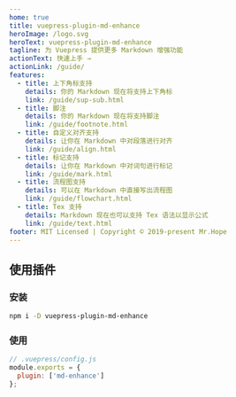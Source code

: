 ```yaml
---
home: true
title: vuepress-plugin-md-enhance
heroImage: /logo.svg
heroText: vuepress-plugin-md-enhance
tagline: 为 Vuepress 提供更多 Markdown 增强功能
actionText: 快速上手 →
actionLink: /guide/
features:
  - title: 上下角标支持
    details: 你的 Markdown 现在将支持上下角标
    link: /guide/sup-sub.html
  - title: 脚注
    details: 你的 Markdown 现在将支持脚注
    link: /guide/footnote.html
  - title: 自定义对齐支持
    details: 让你在 Markdown 中对段落进行对齐
    link: /guide/align.html
  - title: 标记支持
    details: 让你在 Markdown 中对词句进行标记
    link: /guide/mark.html
  - title: 流程图支持
    details: 可以在 Markdown 中直接写出流程图
    link: /guide/flowchart.html
  - title: Tex 支持
    details: Markdown 现在也可以支持 Tex 语法以显示公式
    link: /guide/text.html
footer: MIT Licensed | Copyright © 2019-present Mr.Hope
---
```


## 使用插件

### 安装

```bash
npm i -D vuepress-plugin-md-enhance
```

### 使用

```js {3}
// .vuepress/config.js
module.exports = {
  plugin: ['md-enhance']
};
```
